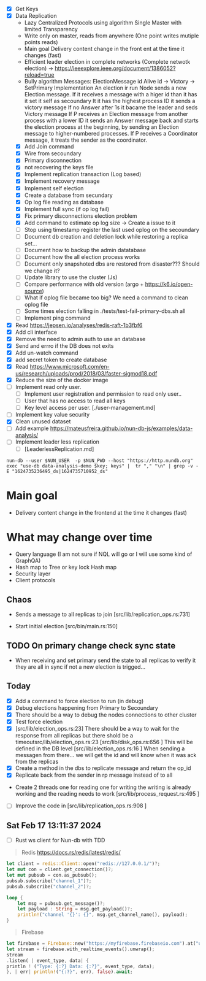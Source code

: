 - [x] Get Keys
- [x] Data Replication
     - Lazy Centralized Protocols using algorithm Single Master with limited Transparency 
     - Write only on master, reads from anywhere (One point writes mutiple points reads)
     * Main goal Delivery content change in the front ent at the time it changes (fast)
     - Efficient leader election in complete networks (Complete netwotk election) -> https://ieeexplore.ieee.org/document/1386052?reload=true
     * Bully algorithm
        Messages:
            ElectionMessage id
            Alive id ->
            Victory ->  SetPrimary
        Implementation
            An election ir run
                Node sends a new Election message.
                If it receives a message with a higer id than it has it set it self as secoundary
                It it has the highest process ID it sends a victory message
                If no Answer after 1s it bacame the leader and seds Victory message
                If P receives an Election message from another process with a lower ID it sends an Answer message back and starts the election process at the beginning, by sending an Election message to higher-numbered processes.
                If P receives a Coordinator message, it treats the sender as the coordinator.
     - [x] Add Join command
     - [x] Wire from secoundary
     - [x] Primary disconnection
     - [x] not recovering the keys file
     - [x] Implement replication transaction (Log based)
     - [x] Implement recovery message 
     - [x] Implement self election 
     - [x] Create a database from secundary
     - [x] Op log file reading as database
     - [x] Implement full sync (if op log fail)
     - [x] Fix primary disconnections election problem
     - [x] Add command to estimate op log size -> Create a issue to it
     - [ ] Stop using timestamp register the last used oplog on the secoundary
     - [ ] Document db creation and deletion lock while restoring a replica set...
     - [ ] Document how to backup the admin datatabase
     - [ ] Document how the all election process works
     - [ ] Document only snapshoted dbs are restored from disaster??? Should we change it?
     - [ ] Update library to use the cluster (Js)
     - [ ] Compare performance with old version (argo + https://k6.io/open-source)
     - [ ] What if oplog file became too big? We need a command to clean oplog file
     - [ ] Some times election falling in ./tests/test-fail-primary-dbs.sh all
     - [ ] Implement ping command
- [x] Read https://jepsen.io/analyses/redis-raft-1b3fbf6
- [x] Add cli interface
- [x] Remove the need to admin auth to use an database  
- [x] Send and errro if the DB does not exits
- [x] Add un-watch command 
- [x] add secret token to create database 
- [x] Read https://www.microsoft.com/en-us/research/uploads/prod/2018/03/faster-sigmod18.pdf
- [x] Reduce the size of the docker image
- [ ] Implement read only user.
    - [ ] Implement user registration and permission to read only user..
    - [ ] User that  has no access to read all keys
    - [ ] Key level access per user.
[./user-management.md]
- [ ] Implement key value security
- [x] Clean unused dataset
- [ ] Add example https://mateusfreira.github.io/nun-db-js/examples/data-analysis/
- [ ] Implement leader less replication
    - [ ] [LeaderlessReplication.md]
```
nun-db --user $NUN_USER  -p $NUN_PWD --host "https://http.nundb.org" exec "use-db data-analysis-demo $key; keys" |  tr "," "\n" | grep -v -E "1624735236495_ds|1624735710952_ds"
```


# Main goal 

* Delivery content change in the frontend at the time it changes (fast)

# What may change over time

* Query language (I am not sure if NQL will go or I will use some kind of GraphQA)
* Hash map to Tree or key lock Hash map
* Security layer
* Client protocols

## Chaos
* Sends a message to all replicas to join
[src/lib/replication_ops.rs:731]

* Start initial election
[src/bin/main.rs:150]


## TODO On primary change check sync state
* When receiving and set primary send the state to all replicas to verify it they are all in sync if not a new election is trigged...




## Today
- [x]  Add a command to force election to run (in debug)
- [x]  Debug elections happening from Primary to Secoundary
- [x] There should be a way to debug the nodes connections to other cluster
- [x] Test force election
- [x] [src/lib/election_ops.rs:23] There should be a way to wait for the response from all replicas but there shold be a timeoutsrc/lib/election_ops.rs:23
    [src/lib/disk_ops.rs:656 ] This will be defined in the DB level
    [src/lib/election_ops.rs:16 ] When sending a messagen from there... we will get the id and will know when it was ack from the replicas
- [x]  Create a method in the dbs to replicate message and return the op_id
- [x] Replicate back from the sender in rp message instead of to all
* Create 2 threads one for reading one for writing the writing is already working and the reading needs to work
[src/lib/process_request.rs:495 ]
- [ ] Improve the code in 
[src/lib/replication_ops.rs:908 ]


## Sat Feb 17 13:11:37 2024
- [ ] Rust ws client for Nun-db with TDD
> Redis https://docs.rs/redis/latest/redis/
```rust
let client = redis::Client::open("redis://127.0.0.1/")?;
let mut con = client.get_connection()?;
let mut pubsub = con.as_pubsub();
pubsub.subscribe("channel_1")?;
pubsub.subscribe("channel_2")?;

loop {
    let msg = pubsub.get_message()?;
    let payload : String = msg.get_payload()?;
    println!("channel '{}': {}", msg.get_channel_name(), payload);
}
```
> Firebase
```rust
let firebase = Firebase::new("https://myfirebase.firebaseio.com").at("users").unwrap();
let stream = firebase.with_realtime_events().unwrap();
stream
.listen( | event_type, data| {
println ! ("Type: {:?} Data: {:?}", event_type, data);
}, | err| println!("{:?}", err), false).await;
```
